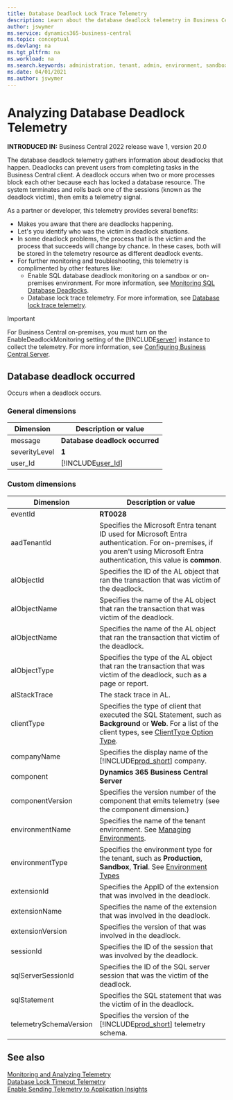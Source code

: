 ```yaml
---
title: Database Deadlock Lock Trace Telemetry
description: Learn about the database deadlock telemetry in Business Central  
author: jswymer
ms.service: dynamics365-business-central
ms.topic: conceptual
ms.devlang: na
ms.tgt_pltfrm: na
ms.workload: na
ms.search.keywords: administration, tenant, admin, environment, sandbox, telemetry
ms.date: 04/01/2021
ms.author: jswymer
---
```


# Analyzing Database Deadlock Telemetry

**INTRODUCED IN:** Business Central 2022 release wave 1, version 20.0

The database deadlock telemetry gathers information about deadlocks that happen. Deadlocks can prevent users from completing tasks in the Business Central client. A deadlock occurs when two or more processes block each other because each has locked a database resource. The system terminates and rolls back one of the sessions (known as the deadlock victim), then emits a telemetry signal.

As a partner or developer, this telemetry provides several benefits:

- Makes you aware that there are deadlocks happening.
- Let's you identify who was the victim in deadlock situations.
- In some deadlock problems, the process that is the victim and the process that succeeds will change by chance. In these cases, both will be stored in the telemetry resource as different deadlock events.
- For further monitoring and troubleshooting, this telemetry is complimented by other features like:
  - Enable SQL database deadlock monitoring on a sandbox or on-premises environment. For more information, see [Monitoring SQL Database Deadlocks](monitor-database-deadlocks.md).
  - Database lock trace telemetry. For more information, see [Database lock trace telemetry](telemetry-database-locks-trace.md).

> [!IMPORTANT]
> For Business Central on-premises, you must turn on the EnableDeadlockMonitoring setting of the [!INCLUDE[server](../developer/includes/server.md)] instance to collect the telemetry. For more information, see [Configuring Business Central Server](configure-server-instance.md#Database).

## Database deadlock occurred

Occurs when a deadlock occurs.

### General dimensions

|Dimension|Description or value|
|---------|-----|
|message|**Database deadlock occurred**|
|severityLevel|**1**|
|user_Id|[!INCLUDE[user_Id](../includes/include-telemetry-user-id.md)] |

### Custom dimensions

|Dimension|Description or value|
|---------|-----|
|eventId|**RT0028**|
|aadTenantId|Specifies the Microsoft Entra tenant ID used for Microsoft Entra authentication. For on-premises, if you aren't using Microsoft Entra authentication, this value is **common**. |
|alObjectId|Specifies the ID of the AL object that ran the transaction that was victim of the deadlock. |
|alObjectName|Specifies the name of the AL object that ran the transaction that was victim of the deadlock.|
|alObjectName|Specifies the name of the AL object that ran the transaction that victim of the deadlock.|
|alObjectType|Specifies the type of the AL object that ran the transaction that was victim of the deadlock, such as a page or report. |
|alStackTrace|The stack trace in AL.|
|clientType|Specifies the type of client that executed the SQL Statement, such as **Background** or **Web**. For a list of the client types, see [ClientType Option Type](../developer/methods-auto/clienttype/clienttype-option.md).|
|companyName|Specifies the display name of the [!INCLUDE[prod_short](../developer/includes/prod_short.md)] company.|
|component|**Dynamics 365 Business Central Server**|
|componentVersion|Specifies the version number of the component that emits telemetry (see the component dimension.)|
|environmentName|Specifies the name of the tenant environment. See [Managing Environments](tenant-admin-center-environments.md).|
|environmentType|Specifies the environment type for the tenant, such as **Production**, **Sandbox**, **Trial**. See [Environment Types](tenant-admin-center-environments.md#types-of-environments)|
|extensionId|Specifies the AppID of the extension that was involved in the deadlock.|
|extensionName|Specifies the name of the extension that was involved in the deadlock.|
|extensionVersion|Specifies the version of that was involved in the deadlock.|
|sessionId|Specifies the ID of the session that was involved by the deadlock. |
|sqlServerSessionId|Specifies the ID of the SQL server session that was the victim of the deadlock. |
|sqlStatement|Specifies the SQL statement that was the victim of in the deadlock. |
|telemetrySchemaVersion|Specifies the version of the [!INCLUDE[prod_short](../developer/includes/prod_short.md)] telemetry schema.|

## See also

[Monitoring and Analyzing Telemetry](telemetry-overview.md)  
[Database Lock Timeout Telemetry](telemetry-database-locks-trace.md)  
[Enable Sending Telemetry to Application Insights](telemetry-enable-application-insights.md)  
